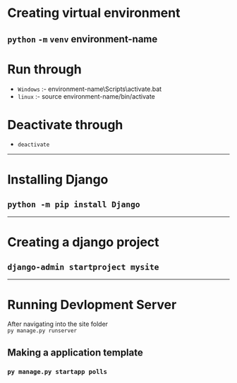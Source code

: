 # Creating virtual environment
## `python` `-m` `venv` environment-name
# Run through
* `Windows` :- environment-name\Scripts\activate.bat
* `linux` :- source environment-name/bin/activate
# Deactivate through 
* `deactivate`
***
# Installing Django
## `python -m pip install Django`
***
# Creating a django project
## `django-admin startproject mysite`
***
# Running Devlopment Server
After navigating into the site folder<br>
`py manage.py runserver`
## Making a application template
### `py manage.py startapp polls`

